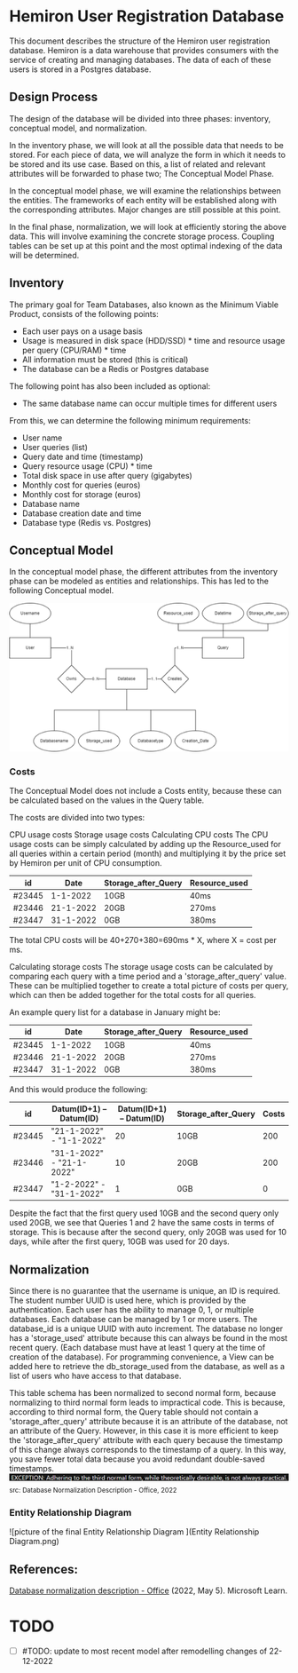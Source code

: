 # Hemiron User Registration Database

This document describes the structure of the Hemiron user registration database. Hemiron is a data warehouse that provides consumers with the service of creating and managing databases. The data of each of these users is stored in a Postgres database.

## Design Process

The design of the database will be divided into three phases: inventory, conceptual model, and normalization.

In the inventory phase, we will look at all the possible data that needs to be stored. For each piece of data, we will analyze the form in which it needs to be stored and its use case. Based on this, a list of related and relevant attributes will be forwarded to phase two; The Conceptual Model Phase.

In the conceptual model phase, we will examine the relationships between the entities. The frameworks of each entity will be established along with the corresponding attributes. Major changes are still possible at this point.

In the final phase, normalization, we will look at efficiently storing the above data. This will involve examining the concrete storage process. Coupling tables can be set up at this point and the most optimal indexing of the data will be determined.

## Inventory

The primary goal for Team Databases, also known as the Minimum Viable Product, consists of the following points:

- Each user pays on a usage basis
- Usage is measured in disk space (HDD/SSD) * time and resource usage per query (CPU/RAM) * time
- All information must be stored (this is critical)
- The database can be a Redis or Postgres database

The following point has also been included as optional:

- The same database name can occur multiple times for different users

From this, we can determine the following minimum requirements:

- User name
- User queries (list)
- Query date and time (timestamp)
- Query resource usage (CPU) * time
- Total disk space in use after query (gigabytes)
- Monthly cost for queries (euros)
- Monthly cost for storage (euros)
- Database name
- Database creation date and time
- Database type (Redis vs. Postgres)

## Conceptual Model
In the conceptual model phase, the different attributes from the inventory phase can be modeled as entities and relationships. This has led to the following Conceptual model.

![Conceptual Model can be found in 'postgresql/Conceptual_Model.png' ](Conceptual_Model.png)

### Costs
The Conceptual Model does not include a Costs entity, because these can be calculated based on the values in the Query table.

The costs are divided into two types:

CPU usage costs
Storage usage costs
Calculating CPU costs
The CPU usage costs can be simply calculated by adding up the Resource_used for all queries within a certain period (month) and multiplying it by the price set by Hemiron per unit of CPU consumption.


| id      | Date        | Storage_after_Query | Resource_used |
|---------|-------------|---------------------|---------------|
| #23445  | 1-1-2022    | 10GB                | 40ms          |
| #23446  | 21-1-2022   | 20GB                | 270ms         |
| #23447  | 31-1-2022   | 0GB                 | 380ms         |


The total CPU costs will be 40+270+380=690ms * X, where X = cost per ms.

Calculating storage costs
The storage usage costs can be calculated by comparing each query with a time period and a 'storage_after_query' value. These can be multiplied together to create a total picture of costs per query, which can then be added together for the total costs for all queries.

An example query list for a database in January might be:

| id      | Date        | Storage_after_Query | Resource_used |
|---------|-------------|---------------------|---------------|
| #23445  | 1-1-2022    | 10GB                | 40ms          |
| #23446  | 21-1-2022   | 20GB                | 270ms         |
| #23447  | 31-1-2022   | 0GB                 | 380ms         |

And this would produce the following: 

| id      | Datum(ID+1) – Datum(ID)     | Datum(ID+1) – Datum(ID) | Storage_after_Query  | Costs |
|---------|-----------------------------|-------------------------|----------------------|-------|
| #23445  | "21-1-2022" - "1-1-2022"    | 20                      | 10GB                 | 200   |
| #23446  | "31-1-2022" - "21-1-2022"   | 10                      | 20GB                 | 200   |
| #23447  | "1-2-2022" - "31-1-2022"    | 1                       | 0GB                  | 0     |

Despite the fact that the first query used 10GB and the second query only used 20GB, we see that Queries 1 and 2 have the same costs in terms of storage. This is because after the second query, only 20GB was used for 10 days, while after the first query, 10GB was used for 20 days.

## Normalization

Since there is no guarantee that the username is unique, an ID is required. The student number UUID is used here, which is provided by the authentication.
Each user has the ability to manage 0, 1, or multiple databases. Each database can be managed by 1 or more users. The database_id is a unique UUID with auto increment.
The database no longer has a 'storage_used' attribute because this can always be found in the most recent query. (Each database must have at least 1 query at the time of creation of the database).
For programming convenience, a View can be added here to retrieve the db_storage_used from the database, as well as a list of users who have access to that database.

This table schema has been normalized to second normal form, because normalizing to third normal form leads to impractical code. This is because, according to third normal form, the Query table should not contain a 'storage_after_query' attribute because it is an attribute of the database, not an attribute of the Query. However, in this case it is more efficient to keep the 'storage_after_query' attribute with each query because the timestamp of this change always corresponds to the timestamp of a query. In this way, you save fewer total data because you avoid redundant double-saved timestamps.
![EXCEPTION: Adhering to the third normal form, while theoretically desirable, is not always practical.](normalisationquote.png)
<sub>src: Database Normalization Description - Office, 2022</sub>


### Entity Relationship Diagram
![picture of the final Entity Relationship Diagram ](Entity Relationship Diagram.png)

## References:
[Database normalization description - Office](https://learn.microsoft.com/en-us/office/troubleshoot/access/database-normalization-description) (2022, May 5). Microsoft Learn.


# TODO
-[ ] #TODO: update to most recent model after remodelling changes of 22-12-2022

